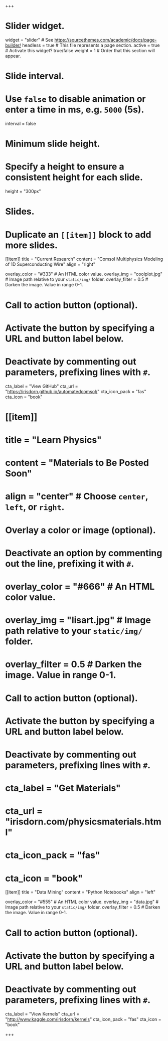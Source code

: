 +++
# Slider widget.
widget = "slider"  # See https://sourcethemes.com/academic/docs/page-builder/
headless = true  # This file represents a page section.
active = true  # Activate this widget? true/false
weight = 1  # Order that this section will appear.

# Slide interval.
# Use `false` to disable animation or enter a time in ms, e.g. `5000` (5s).
interval = false

# Minimum slide height.
# Specify a height to ensure a consistent height for each slide.
height = "300px"

# Slides.
# Duplicate an `[[item]]` block to add more slides.

[[item]]
  title = "Current Research"
  content = "Comsol Multiphysics Modeling of 1D Superconducting Wire"
  align = "right"
  
  overlay_color = "#333"  # An HTML color value.
  overlay_img = "coolplot.jpg"  # Image path relative to your `static/img/` folder.
  overlay_filter = 0.5  # Darken the image. Value in range 0-1.
 
   # Call to action button (optional).
  #   Activate the button by specifying a URL and button label below.
  #   Deactivate by commenting out parameters, prefixing lines with `#`.
  cta_label = "View GitHub"
  cta_url = "https://irisdorn.github.io/automatedcomsol/"
  cta_icon_pack = "fas"
  cta_icon = "book"
  
  # [[item]]
  # title = "Learn Physics"
  # content = "Materials to Be Posted Soon"
  # align = "center"  # Choose `center`, `left`, or `right`.

  # Overlay a color or image (optional).
  #   Deactivate an option by commenting out the line, prefixing it with `#`.
  # overlay_color = "#666"  # An HTML color value.
  # overlay_img = "lisart.jpg"  # Image path relative to your `static/img/` folder.
  # overlay_filter = 0.5  # Darken the image. Value in range 0-1.

  # Call to action button (optional).
  #   Activate the button by specifying a URL and button label below.
  #   Deactivate by commenting out parameters, prefixing lines with `#`.
  # cta_label = "Get Materials"
  # cta_url = "irisdorn.com/physicsmaterials.html"
  # cta_icon_pack = "fas"
  # cta_icon = "book"

[[item]]
  title = "Data Mining"
  content = "Python Notebooks"
  align = "left"

  overlay_color = "#555"  # An HTML color value.
  overlay_img = "data.jpg"  # Image path relative to your `static/img/` folder.
  overlay_filter = 0.5  # Darken the image. Value in range 0-1.
  
  # Call to action button (optional).
  #   Activate the button by specifying a URL and button label below.
  #   Deactivate by commenting out parameters, prefixing lines with `#`.
  cta_label = "View Kernels"
  cta_url = "http://www.kaggle.com/irisdorn/kernels"
  cta_icon_pack = "fas"
  cta_icon = "book"

+++

